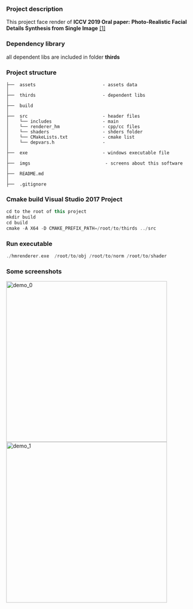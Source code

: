 ### Project description
This project face render of **ICCV 2019 Oral paper:** __Photo-Realistic Facial Details Synthesis from Single Image__ [[1]](https://arxiv.org/abs/1903.10873)

### Dependency library
all dependent libs are included in folder **thirds**

### Project structure
```
├──  assets                         - assets data
│
├──  thirds                         - dependent libs
│
├──  build                      
│
├──  src                            - header files
│    └── includes                   - main
│    └── renderer_hm                - cpp/cc files
│    └── shaders                    - shders folder
│    └── CMakeLists.txt             - cmake list
│    └── depvars.h                  -  
│ 
├──  exe                            - windows executable file
│ 
├──  imgs                            - screens about this software 
│ 
├──  README.md  
│ 
├──  .gitignore                     
```

### Cmake build Visual Studio 2017 Project
```cpp
cd to the root of this project
mkdir build
cd build
cmake -A X64 -D CMAKE_PREFIX_PATH=/root/to/thirds ../src
```

### Run executable
```cpp
./hmrenderer.exe  /root/to/obj /root/to/norm /root/to/shader
```

### Some screenshots 

<div align="left">
<img src="https://github.com/gg-z/face_rendering/blob/master/imgs/screen_shot1.png" width = "430" height = "430" alt="demo_0" align=center />
<img src="https://github.com/gg-z/face_rendering/blob/master/imgs/screen_shot1.png" width = "430" height = "430" alt="demo_1" align=center /> 
</div>